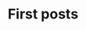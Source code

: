 ---
layout: "../../layouts/BlogPost.astro"
title: "First posts"
description: "Lorem ipsum dolor sit amet"
pubDate: "2022.08.31"
heroImage: "/placeholder-hero.jpg"
---